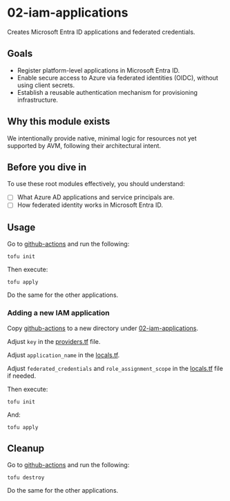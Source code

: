 # 02-iam-applications

Creates Microsoft Entra ID applications and federated credentials.

## Goals

* Register platform-level applications in Microsoft Entra ID.
* Enable secure access to Azure via federated identities (OIDC), without using client secrets.
* Establish a reusable authentication mechanism for provisioning infrastructure.

## Why this module exists

We intentionally provide native, minimal logic for resources not yet supported by AVM, following their architectural intent.

## Before you dive in

To use these root modules effectively, you should understand:

- [ ] What Azure AD applications and service principals are.
- [ ] How federated identity works in Microsoft Entra ID.

## Usage

Go to [github-actions](github-actions/) and run the following:

```
tofu init
```

Then execute:

```
tofu apply
```

Do the same for the other applications.

### Adding a new IAM application

Copy [github-actions](github-actions) to a new directory under [02-iam-applications](../02-iam-applications/).

Adjust `key` in the [providers.tf](github-actions/providers.tf#L6) file.

Adjust `application_name` in the [locals.tf](github-actions/locals.tf#L2).

Adjust `federated_credentials` and `role_assignment_scope` in the [locals.tf](github-actions/locals.tf#L4-L9) file if needed.

Then execute:

```
tofu init
```

And:

```
tofu apply
```

## Cleanup

Go to [github-actions](github-actions/) and run the following:

```
tofu destroy
```

Do the same for the other applications.
